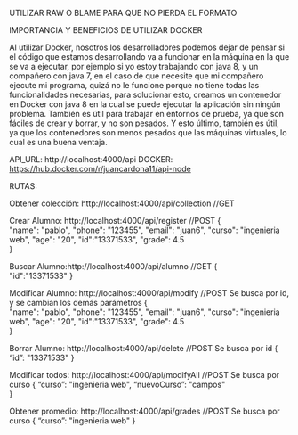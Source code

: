 UTILIZAR RAW O BLAME PARA QUE NO PIERDA EL FORMATO

IMPORTANCIA Y BENEFICIOS DE UTILIZAR DOCKER

Al utilizar Docker, nosotros los desarrolladores podemos dejar de pensar si el código que estamos desarrollando va 
a funcionar en la máquina en la que se va a ejecutar, por ejemplo si yo estoy trabajando con java 8, 
y un compañero con java 7, en el caso de que necesite que mi compañero ejecute mi programa, 
quizá no le funcione porque no tiene todas las funcionalidades necesarias, para solucionar esto, 
creamos un contenedor en Docker con java 8 en la cual se puede ejecutar la aplicación sin ningún problema.
También es útil para trabajar en entornos de prueba, ya que son fáciles de crear y borrar, y no son pesados. 
Y esto último, también es útil, ya que los contenedores son menos pesados que las máquinas virtuales, 
lo cual es una buena ventaja.


API_URL: http://localhost:4000/api
DOCKER: https://hub.docker.com/r/juancardona11/api-node

RUTAS:

Obtener colección: http://localhost:4000/api/collection  //GET

Crear Alumno: http://localhost:4000/api/register     //POST
{	
        "name": "pablo",
        "phone": "123455",
        "email": "juan6",
        "curso": "ingenieria web",
        "age": "20",
        "id":"13371533",
        "grade": 4.5      
}

Buscar Alumno:http://localhost:4000/api/alumno     //GET
{	
      "id":"13371533"
}

Modificar Alumno: http://localhost:4000/api/modify    //POST
Se busca por id, y se cambian los demás parámetros
{	
        "name": "pablo",
        "phone": "123455",
        "email": "juan6",
        "curso": "ingenieria web",
        "age": "20",
        "id":"13371533",
        "grade": 4.5      
}

Borrar Alumno: http://localhost:4000/api/delete      //POST
Se busca por id
{
        “id”: "13371533"
}

Modificar todos:  http://localhost:4000/api/modifyAll     //POST
Se busca por curso
{
        “curso”: "ingenieria web",
        “nuevoCurso”: "campos"	
}

Obtener promedio: http://localhost:4000/api/grades    //POST
Se busca por curso
{
        “curso”: "ingenieria web"
}

